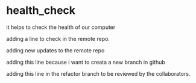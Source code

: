 # health_check
it helps to check the health of our computer

adding a line to check in the remote repo.

adding new updates to the remote repo

adding this line because i want to creata a new branch in github

adding this line in the refactor branch to be reviewed by the collaborators.
